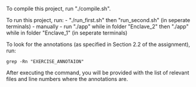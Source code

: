 To compile this project, run "./compile.sh".

To run this project, run:
    - "./run_first.sh" then "run_second.sh" (in seperate terminals)
    - manually - run "./app" while in folder "Enclave_2" then "./app" while in folder "Enclave_1" (in seperate terminals)

To look for the annotations (as specified in Section 2.2 of the assignment), run:

    grep -Rn "EXERCISE_ANNOTAION"

After executing the command, you will be provided with the list of relevant files and
line numbers where the annotations are.